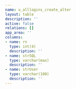 ```yaml
---
name: u_alllogins_create_alter
layout: table
description: ''
active: false
relations: []
app_area: ''
columns:
- name: rn
  type: int(4)
  description: ''
- name: strSQL
  type: varchar(max)
  description: ''
- name: strUser
  type: varchar(100)
  description: ''
---
```


